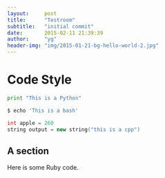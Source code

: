 ```yaml
---
layout:     post
title:      "Testroom"
subtitle:   "initial commit"
date:       2015-02-11 21:39:39
author:     "yg"
header-img: "img/2015-01-21-bg-hello-world-2.jpg"
---
```


# Code Style

```python
print "This is a Python"
```

```bash
$ echo 'This is a bash'
```

```cpp
int apple = 260
string output = new string("this is a cpp")
```



## A section

Here is some Ruby code.

